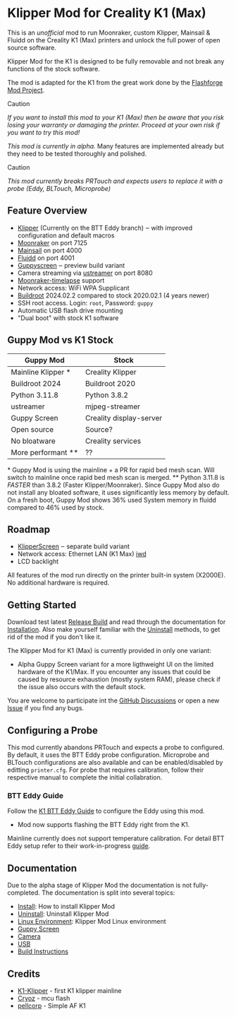 
# Klipper Mod for Creality K1 (Max)

This is an *unofficial* mod to run Moonraker, custom Klipper, Mainsail & Fluidd on the Creality K1 (Max) printers and unlock the full power of open source software.

Klipper Mod for the K1 is designed to be fully removable and not break any functions of the stock software.

The mod is adapted for the K1 from the great work done by the [Flashforge Mod Project](https://github.com/xblax/flashforge_ad5m_klipper_mod).

> [!CAUTION]
> *If you want to install this mod to your K1 (Max) then be aware that you risk losing your warranty or damaging the printer. Proceed at your own risk if you want to try this mod!*

*This mod is currently in alpha.* Many features are implemented already but they need to be tested thoroughly and polished.

> [!CAUTION]
> *This mod currently breaks PRTouch and expects users to replace it with a probe (Eddy, BLTouch, Microprobe)*

## Feature Overview

- [Klipper](https://www.klipper3d.org/) (Currently on the BTT Eddy branch) ‒ with improved configuration and default macros
- [Moonraker](https://github.com/Arksine/moonraker) on port 7125
- [Mainsail](https://docs.mainsail.xyz/) on port 4000
- [Fluidd](https://docs.fluidd.xyz/) on port 4001
- [Guppyscreen](https://github.com/ballaswag/guppyscreen) ‒ preview build variant
- Camera streaming via [ustreamer](https://github.com/pikvm/ustreamer) on port 8080
- [Moonraker-timelapse](https://github.com/mainsail-crew/moonraker-timelapse) support
- Network access: WiFi WPA Supplicant
- [Buildroot](https://buildroot.org/) 2024.02.2 compared to stock 2020.02.1 (4 years newer)
- SSH root access. Login: `root`, Password: `guppy`
- Automatic USB flash drive mounting
- "Dual boot" with stock K1 software

## Guppy Mod vs K1 Stock
| Guppy Mod | Stock |
|-----------|-------|
| Mainline Klipper * | Creality Klipper |
| Buildroot 2024 | Buildroot 2020 |
| Python 3.11.8  | Python 3.8.2 |
| ustreamer  | mjpeg-streamer |
| Guppy Screen | Creality display-server |
| Open source | Source?
| No bloatware | Creality services |
| More performant ** | ?? |


\* Guppy Mod is using the mainline + a PR for rapid bed mesh scan. Will switch to mainline once rapid bed mesh scan is merged.
\** Python 3.11.8 is *FASTER* than 3.8.2 (Faster Klipper/Moonraker). Since Guppy Mod also do not install any bloated software, it uses significantly less memory by default. On a fresh boot, Guppy Mod shows 36% used System memory in fluidd compared to 46% used by stock.

## Roadmap

- [KlipperScreen](https://klipperscreen.readthedocs.io/en/latest/) ‒ separate build variant
- Network access: Ethernet LAN (K1 Max) [iwd](https://iwd.wiki.kernel.org/)
- LCD backlight

All features of the mod run directly on the printer built-in system (X2000E). No additional hardware is required.

## Getting Started

Download test latest [Release Build](https://github.com/ballaswag/creality_k1_klipper_mod/releases) and read through the documentation for [Installation](docs/INSTALL.md). Also make yourself familiar with the [Uninstall](docs/UNINSTALL.md) methods, to get rid of the mod if you don't like it.

The Klipper Mod for K1 (Max) is currently provided in only one variant: 

- Alpha Guppy Screen variant for a more ligthweight UI on the limited hardware of the K1/Max. If you encounter any issues that could be caused by resource exhaustion (mostly system RAM), please check if the issue also occurs with the default stock.

You are welcome to participate int the [GitHub Discussions](https://github.com/ballaswag/creality_k1_klipper_mod/discussions) or open a new [Issue](https://github.com/ballaswag/creality_k1_klipper_mod/issues) if you find any bugs.

## Configuring a Probe

This mod currently abandons PRTouch and expects a probe to configured. By default, it uses the BTT Eddy probe configuration. Microprobe and BLTouch configurations are also available and can be enabled/disabled by editting `printer.cfg`. For probe that requires calibration, follow their respective manual to complete the initial collabration.

### BTT Eddy Guide

Follow the [K1 BTT Eddy Guide](https://ballaswag.github.io/blog/creality-k1-btt-eddy-guide/) to configure the Eddy using this mod.
- Mod now supports flashing the BTT Eddy right from the K1.

Mainline currently does not support temperature calibration. For detail BTT Eddy setup refer to their work-in-progress [guide](https://github.com/bigtreetech/Eddy).

## Documentation

Due to the alpha stage of Klipper Mod the documentation is not fully-completed. The documentation is split into several topics:

- [Install](docs/INSTALL.md): How to install Klipper Mod
- [Uninstall](docs/UNINSTALL.md): Uninstall Klipper Mod
- [Linux Environment](docs/LINUX.md): Klipper Mod Linux environment
- [Guppy Screen](docs/GUPPY_SCREEN.md)
- [Camera](docs/CAMERA.md)
- [USB](docs/USB.md)
- [Build Instructions](docs/BUILDING.md)

## Credits

- [K1-Klipper](https://github.com/K1-Klipper) - first K1 klipper mainline
- [Cryoz](https://github.com/cryoz) - mcu flash
- [pellcorp](https://github.com/pellcorp) - Simple AF K1
